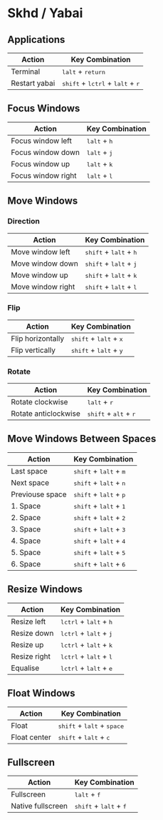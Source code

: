 # Skhd / Yabai

## Applications
| Action        | Key Combination                                                      |
| ------------- | -------------------------------------------------------------------- |
| Terminal      | <kbd>lalt</kbd> + <kbd>return</kbd>                                  |
| Restart yabai | <kbd>shift</kbd> + <kbd>lctrl</kbd> + <kbd>lalt</kbd> + <kbd>r</kbd> |

## Focus Windows
| Action             | Key Combination                |
| ------------------ | ------------------------------ |
| Focus window left  | <kbd>lalt</kbd> + <kbd>h</kbd> |
| Focus window down  | <kbd>lalt</kbd> + <kbd>j</kbd> |
| Focus window up    | <kbd>lalt</kbd> + <kbd>k</kbd> |
| Focus window right | <kbd>lalt</kbd> + <kbd>l</kbd> |

## Move Windows
### Direction
| Action             | Key Combination                                  |
| ------------------ | ------------------------------------------------ |
| Move window left  | <kbd>shift</kbd> + <kbd>lalt</kbd> + <kbd>h</kbd> |
| Move window down  | <kbd>shift</kbd> + <kbd>lalt</kbd> + <kbd>j</kbd> |
| Move window up    | <kbd>shift</kbd> + <kbd>lalt</kbd> + <kbd>k</kbd> |
| Move window right | <kbd>shift</kbd> + <kbd>lalt</kbd> + <kbd>l</kbd> |

### Flip
| Action               | Key Combination                                   |
| -------------------- | ------------------------------------------------- |
| Flip horizontally    | <kbd>shift</kbd> + <kbd>lalt</kbd> + <kbd>x</kbd> |
| Flip vertically      | <kbd>shift</kbd> + <kbd>lalt</kbd> + <kbd>y</kbd> |

### Rotate
| Action               | Key Combination                                  |
| -------------------- | ------------------------------------------------ |
| Rotate clockwise     | <kbd>lalt</kbd> + <kbd>r</kbd>                   |
| Rotate anticlockwise | <kbd>shift</kbd> + <kbd>alt</kbd> + <kbd>r</kbd> |

## Move Windows Between Spaces
| Action          | Key Combination                                   |
| --------------- | ------------------------------------------------- |
| Last space      | <kbd>shift</kbd> + <kbd>lalt</kbd> + <kbd>m</kbd> |
| Next space      | <kbd>shift</kbd> + <kbd>lalt</kbd> + <kbd>n</kbd> |
| Previouse space | <kbd>shift</kbd> + <kbd>lalt</kbd> + <kbd>p</kbd> |
| 1. Space        | <kbd>shift</kbd> + <kbd>lalt</kbd> + <kbd>1</kbd> |
| 2. Space        | <kbd>shift</kbd> + <kbd>lalt</kbd> + <kbd>2</kbd> |
| 3. Space        | <kbd>shift</kbd> + <kbd>lalt</kbd> + <kbd>3</kbd> |
| 4. Space        | <kbd>shift</kbd> + <kbd>lalt</kbd> + <kbd>4</kbd> |
| 5. Space        | <kbd>shift</kbd> + <kbd>lalt</kbd> + <kbd>5</kbd> |
| 6. Space        | <kbd>shift</kbd> + <kbd>lalt</kbd> + <kbd>6</kbd> |

## Resize Windows
| Action       | Key Combination                                   |
| ------------ | ------------------------------------------------- |
| Resize left  | <kbd>lctrl</kbd> + <kbd>lalt</kbd> + <kbd>h</kbd> |
| Resize down  | <kbd>lctrl</kbd> + <kbd>lalt</kbd> + <kbd>j</kbd> |
| Resize up    | <kbd>lctrl</kbd> + <kbd>lalt</kbd> + <kbd>k</kbd> |
| Resize right | <kbd>lctrl</kbd> + <kbd>lalt</kbd> + <kbd>l</kbd> |
| Equalise     | <kbd>lctrl</kbd> + <kbd>lalt</kbd> + <kbd>e</kbd> |

## Float Windows
| Action       | Key Combination                                       |
| ------------ | ----------------------------------------------------- |
| Float        | <kbd>shift</kbd> + <kbd>lalt</kbd> + <kbd>space</kbd> |
| Float center | <kbd>shift</kbd> + <kbd>lalt</kbd> + <kbd>c</kbd>     |

## Fullscreen
| Action            | Key Combination                                   |
| ----------------- | --------------------------------------------------|
| Fullscreen        | <kbd>lalt</kbd> + <kbd>f</kbd>                    |
| Native fullscreen | <kbd>shift</kbd> + <kbd>lalt</kbd> + <kbd>f</kbd> |
